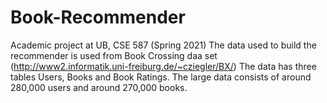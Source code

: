 # Book-Recommender
Academic project at UB, CSE 587 (Spring 2021)
The data used to build the recommender is used from Book Crossing daa set (http://www2.informatik.uni-freiburg.de/~cziegler/BX/)
The data has three tables Users, Books and Book Ratings. The large data consists of around 280,000 users and around 270,000 books. 
